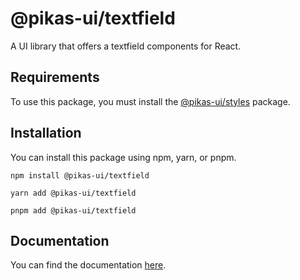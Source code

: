 # @pikas-ui/textfield

A UI library that offers a textfield components for React.

## Requirements

To use this package, you must install the [@pikas-ui/styles](https://pikas-ui.vercel.app/utilities/styles) package.

## Installation

You can install this package using npm, yarn, or pnpm.

```
npm install @pikas-ui/textfield
```

```
yarn add @pikas-ui/textfield
```

```
pnpm add @pikas-ui/textfield
```

## Documentation

You can find the documentation [here](https://pikas-ui.vercel.app).